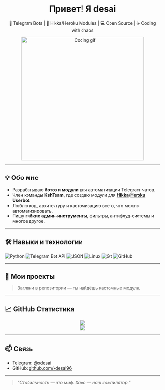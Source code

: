 <h1 align="center">Привет! Я desai</h1>
<p align="center">
  🔧 Telegram Bots | 🧩 Hikka/Heroku Modules | 💻 Open Source | ☕ Coding with chaos
</p>

<p align="center">
  <img src="https://media.giphy.com/media/qgQUggAC3Pfv687qPC/giphy.gif" width="400" alt="Coding gif" />
</p>

---

## 💡 Обо мне

- Разрабатываю **ботов и модули** для автоматизации Telegram-чатов.
- Член команды **KshTeam**, где создаю модули для [**Hikka**](https://github.com/hikariatama/Hikka)/[**Heroku**](https://github.com/coddrago/Heroku) **Userbot**.
- Люблю код, архитектуру и кастомизацию всего, что можно автоматизировать.
- Пишу **гибкие админ-инструменты**, фильтры, антифлуд-системы и многое другое.

---

## 🛠️ Навыки и технологии

![Python](https://img.shields.io/badge/-Python-333?style=flat&logo=python)
![Telegram Bot API](https://img.shields.io/badge/-Telegram_Bots-2CA5E0?style=flat&logo=telegram)
![JSON](https://img.shields.io/badge/-JSON-333?style=flat&logo=json)
![Linux](https://img.shields.io/badge/-Linux-333?style=flat&logo=linux)
![Git](https://img.shields.io/badge/-Git-333?style=flat&logo=git)
![GitHub](https://img.shields.io/badge/-GitHub-333?style=flat&logo=github)

---

## 📂 Мои проекты

> Загляни в репозитории — ты найдёшь кастомные модули.

---

## 📈 GitHub Статистика

<p align="center">
  <img src="https://github-readme-stats.vercel.app/api?username=xdesai96&show_icons=true&theme=tokyonight" />
  <br />
  <img src="https://github-readme-stats.vercel.app/api/top-langs/?username=xdesai96&layout=compact&theme=tokyonight" />
</p>

---

## 📫 Связь

- Telegram: [@xdesai](https://t.me/xdesai)
- GitHub: [github.com/xdesai96](https://github.com/xdesai96)

---

> *"Стабильность — это миф. Хаос — наш компилятор."*
